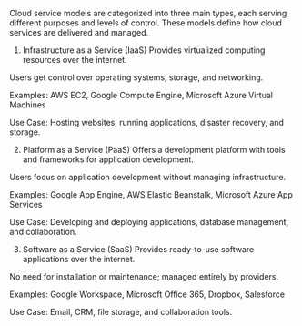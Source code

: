 Cloud service models are categorized into three main types, each serving different purposes and levels of control. These models define how cloud services are delivered and managed.

1. Infrastructure as a Service (IaaS)
Provides virtualized computing resources over the internet.

Users get control over operating systems, storage, and networking.

Examples: AWS EC2, Google Compute Engine, Microsoft Azure Virtual Machines

Use Case: Hosting websites, running applications, disaster recovery, and storage.

2. Platform as a Service (PaaS)
Offers a development platform with tools and frameworks for application development.

Users focus on application development without managing infrastructure.

Examples: Google App Engine, AWS Elastic Beanstalk, Microsoft Azure App Services

Use Case: Developing and deploying applications, database management, and collaboration.

3. Software as a Service (SaaS)
Provides ready-to-use software applications over the internet.

No need for installation or maintenance; managed entirely by providers.

Examples: Google Workspace, Microsoft Office 365, Dropbox, Salesforce

Use Case: Email, CRM, file storage, and collaboration tools.
